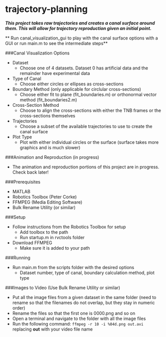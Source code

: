 # trajectory-planning
***This project takes raw trajectories and creates a canal surface around them. This will allow for trajectory reproduction given an initial point.***

** Run canal_visualization_gui to play with the canal surface options with a GUI or run main.m to see the intermediate steps**

###Canal Visualization Options
* Dataset
	* Choose one of 4 datasets. Dataset 0 has artificial data and the remainder have experimental data
* Type of Canal
	* Choose either circles or ellipses as cross-sections
* Boundary Method (only applicable for circlular cross-sections)
	* Choose either fit to plane (fit_boundaries.m) or orthonormal vector method (fit_boundaries2.m)
* Cross-Section Method
	* Choose to align the cross-sections with either the TNB frames or the cross-sections themselves
* Trajectories
	* Choose a subset of the available trajectories to use to create the canal surface
* Plot Type
	* Plot with either individual circles or the surface (surface takes more graphics and is much slower)

###Animation and Reproduction (in progress)
* The animation and reproduction portions of this project are in progress. Check back later!

###Prerequisites
* MATLAB
* Robotics Toolbox (Peter Corke)
* FFMPEG (Media Editing Software)
* Bulk Rename Utility (or similar)

###Setup
* Follow instructions from the Robotics Toolbox for setup
    * Add toolbox to the path
    * Run startup.m in rvctools folder
* Download FFMPEG
    * Make sure it is added to your path

###Running
* Run main.m from the scripts folder with the desired options
    * Dataset number, type of canal, boundary calculation method, plot type

###Images to Video (Use Bulk Rename Utility or similar)
* Put all the image files from a given dataset in the same folder (need to rename so that the filenames do not overlap, but they stay in numeric order)
* Rename the files so that the first one is 0000.png and so on
* Open a terminal and navigate to the folder with all the image files
* Run the following command: `ffmpeg -r 10 -i %04d.png out.avi` replacing __out__ with your video file name

